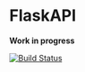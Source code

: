 # FlaskAPI

**Work in progress**

[![Build Status](https://travis-ci.org/tomchristie/flaskapi.png?branch=master)](https://travis-ci.org/tomchristie/flaskapi)